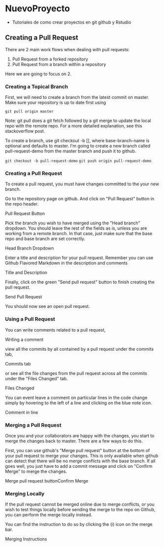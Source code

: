 # NuevoProyecto

* Tutoriales de como crear proyectos en git github y Rstudio

## Creating a Pull Request

There are 2 main work flows when dealing with pull requests:

1. Pull Request from a forked repository
2. Pull Request from a branch within a repository

Here we are going to focus on 2.

### Creating a Topical Branch

First, we will need to create a branch from the latest commit on master. Make sure your repository is up to date first using

`git pull origin master`

Note: git pull does a git fetch followed by a git merge to update the local repo with the remote repo. For a more detailed explanation, see this stackoverflow post.

To create a branch, use git checkout -b <new-branch-name> [<base-branch-name>], where base-branch-name is optional and defaults to master. I'm going to create a new branch called pull-request-demo from the master branch and push it to github.

`git checkout -b pull-request-demo`
`git push origin pull-request-demo`

### Creating a Pull Request

To create a pull request, you must have changes committed to the your new branch.

Go to the repository page on github. And click on "Pull Request" button in the repo header.

Pull Request Button

Pick the branch you wish to have merged using the "Head branch" dropdown. You should leave the rest of the fields as is, unless you are working from a remote branch. In that case, just make sure that the base repo and base branch are set correctly.

Head Branch Dropdown

Enter a title and description for your pull request. Remember you can use Github Flavored Markdown in the description and comments

Title and Description

Finally, click on the green "Send pull request" button to finish creating the pull request.

Send Pull Request

You should now see an open pull request.

### Using a Pull Request

You can write comments related to a pull request,

Writing a comment

view all the commits by all contained by a pull request under the commits tab,

Commits tab

or see all the file changes from the pull request across all the commits under the "Files Changed" tab.

Files Changed

You can event leave a comment on particular lines in the code change simply by hovering to the left of a line and clicking on the blue note icon.

Comment in line

### Merging a Pull Request

Once you and your collaborators are happy with the changes, you start to merge the changes back to master. There are a few ways to do this.

First, you can use github's "Merge pull request" button at the bottom of your pull request to merge your changes. This is only available when github can detect that there will be no merge conflicts with the base branch. If all goes well, you just have to add a commit message and click on "Confirm Merge" to merge the changes.

Merge pull request buttonConfirm Merge

### Merging Locally

If the pull request cannot be merged online due to merge conflicts, or you wish to test things locally before sending the merge to the repo on Github, you can perform the merge locally instead.

You can find the instruction to do so by clicking the (i) icon on the merge bar.

Merging Instructions

